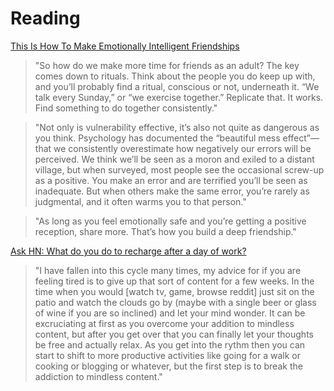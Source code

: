 # Reading

[This Is How To Make Emotionally Intelligent Friendships](https://www.bakadesuyo.com/2022/04/friendship/)

> "So how do we make more time for friends as an adult? The key comes down to rituals. Think about the people you do keep up with, and you’ll probably find a ritual, conscious or not, underneath it. “We talk every Sunday,” or “we exercise together.” Replicate that. It works. Find something to do together consistently."

> "Not only is vulnerability effective, it’s also not quite as dangerous as you think. Psychology has documented the “beautiful mess effect”—that we consistently overestimate how negatively our errors will be perceived. We think we’ll be seen as a moron and exiled to a distant village, but when surveyed, most people see the occasional screw-up as a positive. You make an error and are terrified you’ll be seen as inadequate. But when others make the same error, you’re rarely as judgmental, and it often warms you to that person."

> "As long as you feel emotionally safe and you’re getting a positive reception, share more. That’s how you build a deep friendship."

[Ask HN: What do you do to recharge after a day of work?](https://news.ycombinator.com/item?id=30969437)

> "I have fallen into this cycle many times, my advice for if you are feeling tired is to give up that sort of content for a few weeks. In the time when you would [watch tv, game, browse reddit] just sit on the patio and watch the clouds go by (maybe with a single beer or glass of wine if you are so inclined) and let your mind wonder. It can be excruciating at first as you overcome your addition to mindless content, but after you get over that you can finally let your thoughts be free and actually relax. As you get into the rythm then you can start to shift to more productive activities like going for a walk or cooking or blogging or whatever, but the first step is to break the addiction to mindless content."